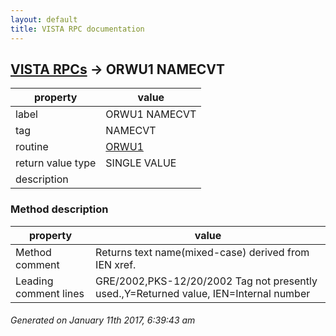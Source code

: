 ```yaml
---
layout: default
title: VISTA RPC documentation
---
```




## [VISTA RPCs](TableOfContent.md) &#8594; ORWU1 NAMECVT 

 property | value 
--- | --- 
 label | ORWU1 NAMECVT
 tag | NAMECVT
 routine | [ORWU1](http://code.osehra.org/dox/Routine_ORWU1_source.html)
 return value type | SINGLE VALUE
 description | 


### Method description

 property | value 
--- | --- 
 Method comment | Returns text name(mixed-case) derived from IEN xref.
 Leading comment lines | GRE/2002,PKS-12/20/2002 Tag not presently used.,Y=Returned value, IEN=Internal number




 ###### Generated on January 11th 2017, 6:39:43 am